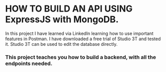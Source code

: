 
HOW TO BUILD AN API USING ExpressJS with MongoDB.
=========================================
In this project I have learned via LinkedIn learning how to use important features in Postman.
I have downloaded a free trial of Studio 3T and tested it. Studio 3T can be used to edit the database directly.
### This project teaches you how to build a backend, with all the endpoints needed.
